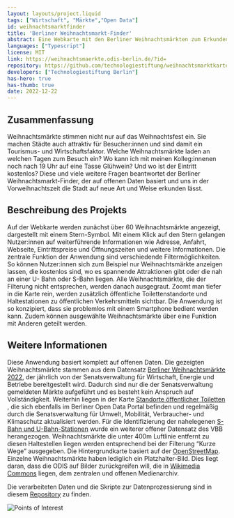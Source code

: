 ```yaml
---
layout: layouts/project.liquid
tags: ["Wirtschaft", "Märkte","Open Data"]
id: weihnachtsmarktfinder
title: 'Berliner Weihnachtsmarkt-Finder'
abstract: Eine Webkarte mit den Berliner Weihnachtsmärkten zum Erkunden, Planen und Teilen
languages: ["Typescript"]
license: MIT
link: https://weihnachtsmaerkte.odis-berlin.de/?id=
repository: https://github.com/technologiestiftung/weihnachtsmarktkarte
developers: ["Technologiestiftung Berlin"]
has-hero: true
has-thumb: true
date: 2022-12-22
---
```


## Zusammenfassung

Weihnachtsmärkte stimmen nicht nur auf das Weihnachtsfest ein. Sie machen Städte auch attraktiv für Besucher:innen und sind damit ein Tourismus- und Wirtschaftsfaktor. Welche Weihnachtsmärkte laden an welchen Tagen zum Besuch ein? Wo kann ich mit meinen Kolleg:innenen noch nach 19 Uhr auf eine Tasse Glühwein? Und wo ist der Eintritt kostenlos? Diese und viele weitere Fragen beantwortet der Berliner Weihnachtsmarkt-Finder, der auf offenen Daten basiert und uns in der Vorweihnachtszeit die Stadt auf neue Art und Weise erkunden lässt. 

## Beschreibung des Projekts

Auf der Webkarte werden zunächst über 60 Weihnachtsmärkte angezeigt, dargestellt mit einem Stern-Symbol. Mit einem Klick auf den Stern gelangen Nutzer:innen auf weiterführende Informationen wie Adresse, Anfahrt, Webseite, Eintrittspreise und Öffnungszeiten und weitere Informationen. Die zentrale Funktion der Anwendung sind verschiedende Filtermöglichkeiten. So können Nutzer:innen sich zum Beispiel nur Weihnachtsmärkte anzeigen lassen, die kostenlos sind, wo es spannende Attraktionen gibt oder die nah an einer U- Bahn oder S-Bahn liegen. Alle Weihnachtsmärkte, die der Filterung nicht entsprechen, werden danach ausgegraut. Zoomt man tiefer in die Karte rein, werden zusätzlich öffentliche Toilettenstandorte und Haltestationen zu öffentlichen Verkehrsmitteln sichtbar. Die Anwendung ist so konzipiert, dass sie problemlos mit einem Smartphone bedient werden kann. Zudem können ausgewählte Weihnachtsmärkte über eine Funktion mit Anderen geteilt werden.

## Weitere Informationen

Diese Anwendung basiert komplett auf offenen Daten. Die gezeigten Weihnachtsmärkte stammen aus dem Datensatz  [Berliner Weihnachtsmärkte 2022](https://daten.berlin.de/datensaetze/berliner-weihnachtsmärkte-2022), der jährlich von der Senatsverwaltung für Wirtschaft, Energie und Betriebe bereitgestellt wird. Dadurch sind nur die der Senatsverwaltung gemeldeten Märkte aufgeführt und es besteht kein Anspruch auf Vollständigkeit. Weiterhin liegen in der Karte [Standorte öffentlicher Toiletten](https://daten.berlin.de/datensaetze/standorte-der-öffentlichen-toiletten) , die sich ebenfalls im Berliner Open Data Portal befinden und regelmäßig durch die Senatsverwaltung für Umwelt, Mobilität, Verbraucher- und Klimaschutz aktualisiert werden. Für die Identifizierung der nahelegenen [S-Bahn und U-Bahn-Stationen](https://daten.berlin.de/datensaetze/koordinaten-der-zugangsmöglichkeiten-zu-stationen) wurde ein weiterer offener Datensatz des VBB herangezogen. Weihnachtsmärkte die unter 400m Luftlinie entfernt zu diesen Haltestellen liegen werden entsprechend bei der Filterung “Kurze Wege” ausgegeben. Die Hintergrundkarte basiert auf der [OpenStreetMap](https://www.openstreetmap.de). Einzelne Weihnachtsmärkte haben lediglich ein Platzhalter-Bild. Dies liegt daran, dass die ODIS auf Bilder zurückgreifen will, die in [Wikimedia Commons](https://commons.wikimedia.org/wiki/Commons:First_steps/Uploading_files/de) liegen, dem zentralen und offenen Medienarchiv.

Die verarbeiteten Daten und die Skripte zur Datenprozessierung sind in diesem  [Repository](https://github.com/technologiestiftung/weihnachtsmarktkarte) zu finden.

![Points of Interest](/assets/images/projects/weihnachtsmarktfinder_pois.png)